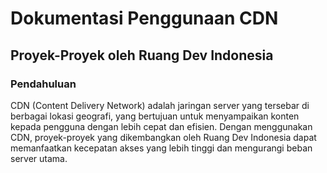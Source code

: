 # Dokumentasi Penggunaan CDN
## Proyek-Proyek oleh Ruang Dev Indonesia

### Pendahuluan
CDN (Content Delivery Network) adalah jaringan server yang tersebar di berbagai lokasi geografi, yang bertujuan untuk menyampaikan konten kepada pengguna dengan lebih cepat dan efisien. Dengan menggunakan CDN, proyek-proyek yang dikembangkan oleh Ruang Dev Indonesia dapat memanfaatkan kecepatan akses yang lebih tinggi dan mengurangi beban server utama.
